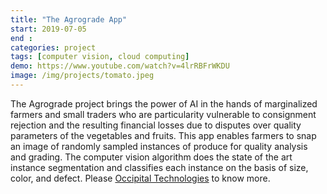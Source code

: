 ```yaml
---
title: "The Agrograde App"
start: 2019-07-05
end : 
categories: project
tags: [computer vision, cloud computing]
demo: https://www.youtube.com/watch?v=4lrRBFrWKDU
image: /img/projects/tomato.jpeg
---
```



The Agrograde project brings the power of AI in the hands of marginalized farmers and small traders who are particularity vulnerable to consignment rejection and the resulting financial losses due to disputes over quality parameters of the vegetables and fruits. This app enables farmers to snap an image of randomly sampled instances of produce for quality analysis and grading. The computer vision algorithm does the state of the art instance segmentation and classifies each instance on the basis of size, color, and defect. Please <a href="https://www.occipitaltech.com/" target="_blank" rel="noopener noreferrer">Occipital Technologies</a> to know more.
